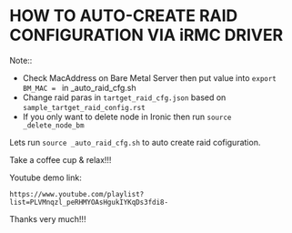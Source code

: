 # HOW TO AUTO-CREATE RAID CONFIGURATION VIA iRMC DRIVER

Note::

   - Check MacAddress on Bare Metal Server then put value into
     ``export BM_MAC = `` in _auto_raid_cfg.sh
   - Change raid paras in ``tartget_raid_cfg.json`` based on
     ``sample_tartget_raid_config.rst``
   - If you only want to delete node in Ironic then run ``source _delete_node_bm``

Lets run ``source _auto_raid_cfg.sh`` to auto create raid cofiguration.

Take a coffee cup & relax!!!

Youtube demo link:

``https://www.youtube.com/playlist?list=PLVMnqzl_peRHMYOAsHgukIYKqDs3fdi8-``

Thanks very much!!!
